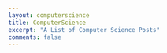 ```yaml
---
layout: computerscience
title: ComputerScience
excerpt: "A List of Computer Science Posts"
comments: false
---
```

